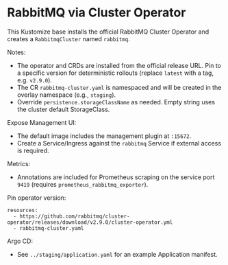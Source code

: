 # RabbitMQ via Cluster Operator

This Kustomize base installs the official RabbitMQ Cluster Operator and creates a `RabbitmqCluster` named `rabbitmq`.

Notes:
- The operator and CRDs are installed from the official release URL. Pin to a specific version for deterministic rollouts (replace `latest` with a tag, e.g. `v2.9.0`).
- The CR `rabbitmq-cluster.yaml` is namespaced and will be created in the overlay namespace (e.g., `staging`).
- Override `persistence.storageClassName` as needed. Empty string uses the cluster default StorageClass.

Expose Management UI:
- The default image includes the management plugin at `:15672`.
- Create a Service/Ingress against the `rabbitmq` Service if external access is required.

Metrics:
- Annotations are included for Prometheus scraping on the service port `9419` (requires `prometheus_rabbitmq_exporter`).

Pin operator version:
```
resources:
  - https://github.com/rabbitmq/cluster-operator/releases/download/v2.9.0/cluster-operator.yml
  - rabbitmq-cluster.yaml
```

Argo CD:
- See `../staging/application.yaml` for an example Application manifest.